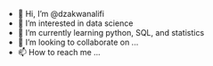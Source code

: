 - 👋 Hi, I’m @dzakwanalifi
- 👀 I’m interested in data science
- 🌱 I’m currently learning python, SQL, and statistics 
- 💞️ I’m looking to collaborate on ...
- 📫 How to reach me ...

<!---
dzakwanalifi/dzakwanalifi is a ✨ special ✨ repository because its `README.md` (this file) appears on your GitHub profile.
You can click the Preview link to take a look at your changes.
--->
